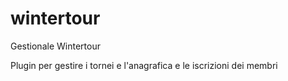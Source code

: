 wintertour
==========

Gestionale Wintertour

Plugin per gestire i tornei e l'anagrafica e le iscrizioni dei membri

